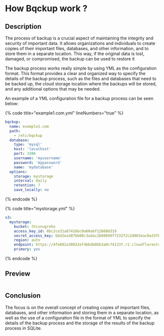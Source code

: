 # How Bqckup work ?

## Description

The process of backup is a crucial aspect of maintaining the integrity and security of important data. It allows organizations and individuals to create copies of their important files, databases, and other information, and to store them in a separate location. This way, if the original data is lost, damaged, or compromised, the backup can be used to restore it

The backup process works really simple by using YML as the configuration format. This format provides a clear and organized way to specify the details of the backup process, such as the files and databases that need to be backed up, the cloud storage location where the backups will be stored, and any additional options that may be needed.

An example of a YML configuration file for a backup process can be seen below:

{% code title="example1.com.yml" lineNumbers="true" %}
```yaml
bqckup:
  name: example1.com
  path:
    - /etc/bqckup
  database:
    type: 'mysql'
    host: 'localhost'
    port: 3306
    username: 'myusername'
    password: 'mypassword'
    name: 'mydatabase'
  options:
    storage: mystorage
    interval: daily
    retention: 7
    save_locally: no
```
{% endcode %}

{% code title="mystorage.yml" %}
```yaml
s3:
  mystorage:
    bucket: thisnugroho
    access_key_id: 8bc2ce31a67416bc9a60abf126688319
    secret_access_key: bbd2ea387bb08c3adac2b60899f7232f2c2d803eac0a33f6c39b7a35760420e4
    region: auto
    endpoint: https://4fe082a30832ef4bbdb0bb3a0c74123f.r2.cloudflarestorage.com
    primary: yes
```
{% endcode %}

## Preview

<figure><img src="https://bqckup.com/wp-content/uploads/2023/01/Animation.gif" alt=""><figcaption></figcaption></figure>

## Conclusion

The focus is on the overall concept of creating copies of important files, databases, and other information and storing them in a separate location, as well as the use of a configuration file in the format of YML to specify the details of the backup process and the storage of the results of the backup process in SQLite.
